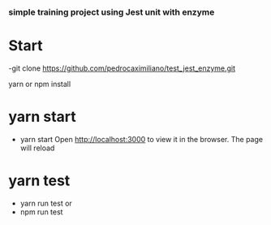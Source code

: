 ### simple training project using Jest unit with enzyme

# Start
-git clone https://github.com/pedrocaximiliano/test_jest_enzyme.git

 yarn or npm install

# yarn start

- yarn start
  Open [http://localhost:3000](http://localhost:3000) to view it in the browser. The page will reload 

# yarn test

- yarn run test
 or 
- npm run test


